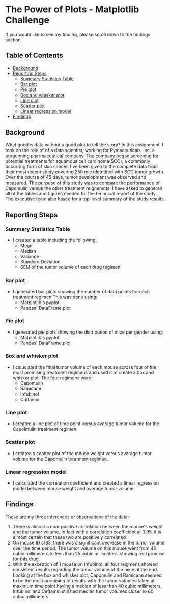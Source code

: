 # The Power of Plots - Matplotlib Challenge <!-- omit in toc -->

If you would like to see my finding, please scroll down to the findings section.

## Table of Contents <!-- omit in toc -->

- [Background](#background)
- [Reporting Steps](#reporting-steps)
  - [Summary Statistics Table](#summary-statistics-table)
  - [Bar plot](#bar-plot)
  - [Pie plot](#pie-plot)
  - [Box and whisker plot](#box-and-whisker-plot)
  - [Line plot](#line-plot)
  - [Scatter plot](#scatter-plot)
  - [Linear regression model](#linear-regression-model)
- [Findings](#findings)

## Background

What good is data without a good plot to tell the story?
In this assignment, I took on the role of of a data scientist, working for Pymaceuticals, Inc. a burgeoning pharmaceutical company.
The company began screening for potential treatments for squamous cell carcinoma(SCC), a commonly occurring form of skin cancer.
I've been given to the complete data from their most recent study covering 250 mie idetntifed with SCC tumor growth.
Over the course of 45 days, tumor development was observed and measured. The purpose of this study was to compare the performance of Capomulin versus the other treatment reignemnts.
I have asked to generall all of the tables and figures needed for the technical report of the study.
The executive team also hased for a top-level summary of the study results.

## Reporting Steps

### Summary Statistics Table

- I created a table including the following:
  - Mean
  - Median
  - Variance
  - Standard Deviation
  - SEM of the tumor volume of each drug regimen

### Bar plot

- I generated bar plots showing the number of data points for each treatment regimen This was done using:
  - Matplotlib's pyplot
  - Pandas' DataFrame.plot

### Pie plot

- I generated pie plots showing the distribution of mice per gender using:
  - Matplotlib's pyplot
  - Pandas' DataFrame.plot

### Box and whisker plot

- I caluclated the final tumor volume of each mouse across four of the most promising treatment regimens and used it to create a box and whisker plot. The four regimens were:
  - Capomulin
  - Ramicane
  - Infubinol
  - Caftamin

### Line plot

- I created a line plot of time point versus average tumor volume for the Capolmulin treatment regimen.

### Scatter plot

- I created a scatter plot of the mouse weight versus average tumor volume for the Capomulin treatment regimen.

### Linear regression model

- I calculated the correlation coefficient and created a linear regression model between mouse weight and average tumor volume.

## Findings

These are my three inferences or observations of the data:

1.  There is almost a near positive correlation between the mouse's weight and the tumor volume. In fact with a correlation coefficient at 0.95, it is almost certain that these two are positively correlated.
2.  On mouse ID s185, there was a significant decrease in the tumor volume over the time period. The tumor volume on this mouse went from 45 cubic millimeters to less than 25 cubic millimeters, showing real promise for this drug.
3.  With the exception of 1 mouse on Infubinol, all four reigmens showed consistent results regarding the tumor volume of the mice at the end. Looking at the box and whisker plot, Capomulin and Ramicane seemed to be the most promising of results with the tumor volumes taken at maximum time point having a median of less than 40 cubic millimeters. Infubinol and Ceftamin still had median tumor volumes closer to 60 cubic millimeters.
